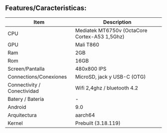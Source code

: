 ## Features/Caracteristicas:

| Item                      | Description |
|---------------------------|-------------|
| CPU             | Mediatek  MT6750v (OctaCore Cortex-A53 1,5Ghz)       |
| GPU                    | Mali T860  |
| Ram   | 2GB |
| Rom      | 16GB |
| Screen/Pantalla   | 480x800 IPS |
| Connections/Conexiones  | MicroSD, jack y USB-C (OTG) |
| Connectivity / Conectividad  | Wifi 2,4ghz / bluetooth 4.2|
| Batery / Batería                  | -  |
| Android                    | 9.0  |
| Arquitectura                    | aarch64  |
| Kernel                    | Prebuilt (3.18.119)  |

